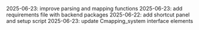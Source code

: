 2025-06-23: improve parsing and mapping functions
2025-06-23: add requirements file with backend packages
2025-06-22: add shortcut panel and setup script
2025-06-23: update Cmapping_system interface elements